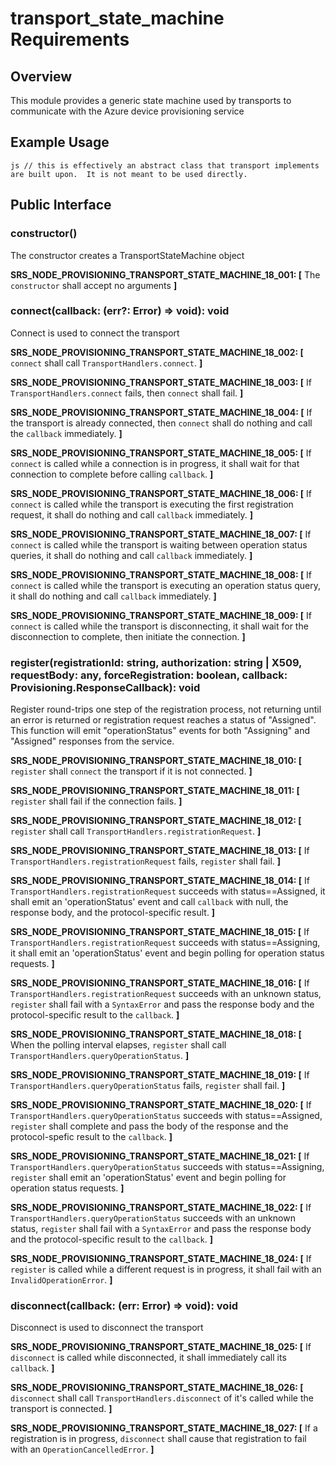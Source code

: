 # transport_state_machine Requirements

## Overview
This module provides a generic state machine used by transports to communicate with the Azure device provisioning service

## Example Usage
``js
  // this is effectively an abstract class that transport implements are built upon.  It is not meant to be used directly.
``

## Public Interface

### constructor()
The constructor creates a TransportStateMachine object

**SRS_NODE_PROVISIONING_TRANSPORT_STATE_MACHINE_18_001: [** The `constructor` shall accept no arguments **]**


### connect(callback: (err?: Error) => void): void
Connect is used to connect the transport

**SRS_NODE_PROVISIONING_TRANSPORT_STATE_MACHINE_18_002: [** `connect` shall call `TransportHandlers.connect`. **]**

**SRS_NODE_PROVISIONING_TRANSPORT_STATE_MACHINE_18_003: [** If `TransportHandlers.connect` fails, then `connect` shall fail. **]**

**SRS_NODE_PROVISIONING_TRANSPORT_STATE_MACHINE_18_004: [** If the transport is already connected, then `connect` shall do nothing and call the `callback` immediately. **]**

**SRS_NODE_PROVISIONING_TRANSPORT_STATE_MACHINE_18_005: [** If `connect` is called while a connection is in progress, it shall wait for that connection to complete before calling `callback`. **]**

**SRS_NODE_PROVISIONING_TRANSPORT_STATE_MACHINE_18_006: [** If `connect` is called while the transport is executing the first registration request, it shall do nothing and call `callback` immediately. **]**

**SRS_NODE_PROVISIONING_TRANSPORT_STATE_MACHINE_18_007: [** If `connect` is called while the transport is waiting between operation status queries, it shall do nothing and call `callback` immediately. **]**

**SRS_NODE_PROVISIONING_TRANSPORT_STATE_MACHINE_18_008: [** If `connect` is called while the transport is executing an operation status query, it shall do nothing and call `callback` immediately. **]**

**SRS_NODE_PROVISIONING_TRANSPORT_STATE_MACHINE_18_009: [** If `connect` is called while the transport is disconnecting, it shall wait for the disconnection to complete, then initiate the connection. **]**


### register(registrationId: string, authorization: string | X509, requestBody: any, forceRegistration: boolean, callback: Provisioning.ResponseCallback): void
Register round-trips one step of the registration process, not returning until an error is returned or registration request reaches a status of "Assigned".  This function will emit "operationStatus" events for both "Assigning" and "Assigned" responses from the service.

**SRS_NODE_PROVISIONING_TRANSPORT_STATE_MACHINE_18_010: [** `register` shall `connect` the transport if it is not connected. **]**

**SRS_NODE_PROVISIONING_TRANSPORT_STATE_MACHINE_18_011: [** `register` shall fail if the connection fails. **]**

**SRS_NODE_PROVISIONING_TRANSPORT_STATE_MACHINE_18_012: [** `register` shall call `TransportHandlers.registrationRequest`. **]**

**SRS_NODE_PROVISIONING_TRANSPORT_STATE_MACHINE_18_013: [** If `TransportHandlers.registrationRequest` fails, `register` shall fail. **]**

**SRS_NODE_PROVISIONING_TRANSPORT_STATE_MACHINE_18_014: [** If `TransportHandlers.registrationRequest` succeeds with status==Assigned, it shall emit an 'operationStatus' event and call `callback` with null, the response body, and the protocol-specific result. **]**

**SRS_NODE_PROVISIONING_TRANSPORT_STATE_MACHINE_18_015: [** If `TransportHandlers.registrationRequest` succeeds with status==Assigning, it shall emit an 'operationStatus' event and begin polling for operation status requests. **]**

**SRS_NODE_PROVISIONING_TRANSPORT_STATE_MACHINE_18_016: [** If `TransportHandlers.registrationRequest` succeeds  with an unknown status, `register` shall fail with a `SyntaxError` and pass the response body and the protocol-specific result to the `callback`. **]**

**SRS_NODE_PROVISIONING_TRANSPORT_STATE_MACHINE_18_018: [** When the polling interval elapses, `register` shall call `TransportHandlers.queryOperationStatus`. **]**

**SRS_NODE_PROVISIONING_TRANSPORT_STATE_MACHINE_18_019: [** If `TransportHandlers.queryOperationStatus` fails, `register` shall fail. **]**

**SRS_NODE_PROVISIONING_TRANSPORT_STATE_MACHINE_18_020: [** If `TransportHandlers.queryOperationStatus` succeeds with status==Assigned, `register` shall complete and pass the body of the response and the protocol-spefic result to the `callback`. **]**

**SRS_NODE_PROVISIONING_TRANSPORT_STATE_MACHINE_18_021: [** If `TransportHandlers.queryOperationStatus` succeeds with status==Assigning, `register` shall emit an 'operationStatus' event and begin polling for operation status requests. **]**

**SRS_NODE_PROVISIONING_TRANSPORT_STATE_MACHINE_18_022: [** If `TransportHandlers.queryOperationStatus` succeeds with an unknown status, `register` shall fail with a `SyntaxError` and pass the response body and the protocol-specific result to the `callback`. **]**

**SRS_NODE_PROVISIONING_TRANSPORT_STATE_MACHINE_18_024: [** If `register` is called while a different request is in progress, it shall fail with an `InvalidOperationError`. **]**


### disconnect(callback: (err: Error) => void): void
Disconnect is used to disconnect the transport

**SRS_NODE_PROVISIONING_TRANSPORT_STATE_MACHINE_18_025: [** If `disconnect` is called while disconnected, it shall immediately call its `callback`. **]**

**SRS_NODE_PROVISIONING_TRANSPORT_STATE_MACHINE_18_026: [** `disconnect` shall call `TransportHandlers.disconnect` of it's called while the transport is connected. **]**

**SRS_NODE_PROVISIONING_TRANSPORT_STATE_MACHINE_18_027: [** If a registration is in progress, `disconnect` shall cause that registration to fail with an `OperationCancelledError`. **]**

